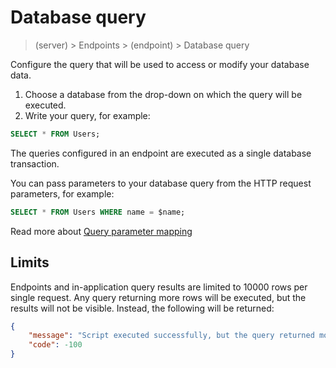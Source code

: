 # Database query

> (server) > Endpoints > (endpoint) > Database query

Configure the query that will be used to access or modify your database data.

1. Choose a database from the drop-down on which the query will be executed.
2. Write your query, for example:

```sql
SELECT * FROM Users;
```

The queries configured in an endpoint are executed as a single database transaction.

You can pass parameters to your database query from the HTTP request parameters, for example:

```sql
SELECT * FROM Users WHERE name = $name;
```

Read more about [Query parameter mapping](endpoints/mapping.md)

## Limits

Endpoints and in-application query results are limited to 10000 rows per single request. Any query returning more rows will be executed, but the results will not be visible. Instead, the following will be returned:

```json
{
    "message": "Script executed successfully, but the query returned more than 10000 rows. Please refine your query.",
    "code": -100
}
```